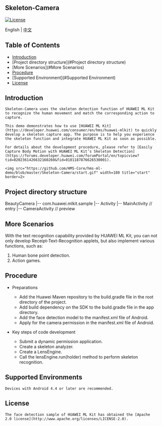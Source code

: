 ## Skeleton-Camera
[![License](https://img.shields.io/badge/Docs-hmsguides-brightgreen)](https://developer.huawei.com/consumer/en/doc/development/HMS-Guides/ml-introduction-4)

English | [中文](https://github.com/HMS-Core/hms-ml-demo/blob/master/Skeleton-Camera/README_ZH.md)
## Table of Contents

  * [Introduction](#Introduction)
  * [Project directory structure](#Project directory structure)
  * [More Scenarios](#More Scenarios)
  * [Procedure](#Procedure)
  * [Supported Environment](#Supported Environment)
  * [License](#License)


## Introduction
    Skeleton-Camera uses the skeleton detection function of HUAWEI ML Kit to recognize the human movement and match the corresponding action to capture.
    
    This demo demonstrates how to use [HUAWEI ML Kit] (https://developer.huawei.com/consumer/en/hms/huawei-mlkit) to quickly develop a skeleton capture app. The purpose is to help you experience the skeleton function and integrate HUAWEI ML Kit as soon as possible.

    For details about the development procedure, please refer to [Easily Capture Body Motion with HUAWEI ML Kit’s Skeleton Detection](https://forums.developer.huawei.com/forumPortal/en/topicview?tid=0202361426632160260&fid=0101187876626530001).

    <img src="https://github.com/HMS-Core/hms-ml-demo/blob/master/Skeleton-Camera/start.gif" width=180 title="start" border=2>

## Project directory structure
BeautyCamera
    |-- com.huawei.mlkit.sample
        |-- Activity
            |-- MainActivity // entry
            |-- CameraActivity // preview

## More Scenarios
With the text recognition capability provided by HUAWEI ML Kit, you can not only develop Receipt-Text-Recognition applets, but also implement various functions, such as:
1. Human bone point detection.
2. Action games.

## Procedure
- Preparations
  - Add the Huawei Maven repository to the build.gradle file in the root directory of the project.
  - Add build dependency on the SDK to the build.gradle file in the app directory.
  - Add the face detection model to the manifest.xml file of Android.
  - Apply for the camera permission in the manifest.xml file of Android.

- Key steps of code development
  - Submit a dynamic permission application.
  - Create a skeleton analyzer.
  - Create a LensEngine.
  - Call the lensEngine.run(holder) method to perform skeleton recognition.

## Supported Environments
    Devices with Android 4.4 or later are recommended.

##  License
    The face detection sample of HUAWEI ML Kit has obtained the [Apache 2.0 license](http://www.apache.org/licenses/LICENSE-2.0).


